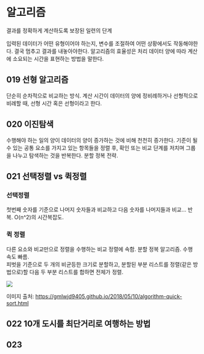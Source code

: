 # 알고리즘

결과를 정확하게 계산하도록 보장된 일련의 단계

입력된 데이터가 어떤 유형이어야 하는지, 변수를 조절하여 어떤 상황에서도 작동해야한다. 결국 멈추고 결과를 내놓아야한다.
알고리즘의 효율성은 처리 데이터 양에 따라 계산에 소요되는 시간을 표현하는 방법을 말한다.

## 019 선형 알고리즘

단순히 순차적으로 비교하는 방식. 계산 시간이 데이터의 양에 정비례하거나 선형적으로 비례할 때, 선형 시간 혹은 선형이라고 한다.

## 020 이진탐색

수행해야 하는 일의 양이 데이터의 양이 증가하는 것에 비해 천천히 증가한다.
기준이 될 수 있는 공통 요소를 가지고 있는 항목들을 정렬 후, 확인 또는 비교 단계를 저치며 그룹을 나누고 탐색하는 것을 반복한다. 분할 정복 전략.

## 021 선택정렬 vs 퀵정렬

### 선택정렬

첫번째 숫자를 기준으로 나머지 숫자들과 비교하고 다음 숫자를 나머지들과 비교... 반복.
O(n^2)의 시간복잡도.

### 퀵 정렬

다른 요소와 비교만으로 정렬을 수행하는 비교 정렬에 속함. 분할 정복 알고리즘. 수행 속도 빠름. </br>
피벗을 기준으로 두 개의 비균등한 크기로 분할하고, 분할된 부분 리스트를 정렬(같은 방법으로)할 다음 두 부분 리스트를 합하면 전체가 정렬.

<img src="https://gmlwjd9405.github.io/images/algorithm-quick-sort/quick-sort.png" />
</br>

이미지 출처: https://gmlwjd9405.github.io/2018/05/10/algorithm-quick-sort.html

## 022 10개 도시를 최단거리로 여행하는 방법

## 023
